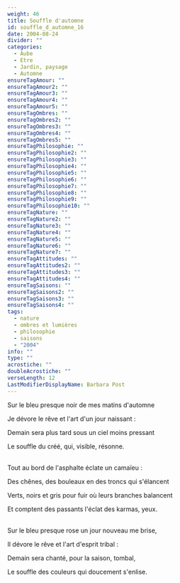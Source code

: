 ```yaml
---
weight: 46
title: Souffle d'automne
id: souffle_d_automne_16
date: 2004-08-24
divider: ""
categories:
  - Aube
  - Etre
  - Jardin, paysage
  - Automne
ensureTagAmour: ""
ensureTagAmour2: ""
ensureTagAmour3: ""
ensureTagAmour4: ""
ensureTagAmour5: ""
ensureTagOmbres: ""
ensureTagOmbres2: ""
ensureTagOmbres3: ""
ensureTagOmbres4: ""
ensureTagOmbres5: ""
ensureTagPhilosophie: ""
ensureTagPhilosophie2: ""
ensureTagPhilosophie3: ""
ensureTagPhilosophie4: ""
ensureTagPhilosophie5: ""
ensureTagPhilosophie6: ""
ensureTagPhilosophie7: ""
ensureTagPhilosophie8: ""
ensureTagPhilosophie9: ""
ensureTagPhilosophie10: ""
ensureTagNature: ""
ensureTagNature2: ""
ensureTagNature3: ""
ensureTagNature4: ""
ensureTagNature5: ""
ensureTagNature6: ""
ensureTagNature7: ""
ensureTagAttitudes: ""
ensureTagAttitudes2: ""
ensureTagAttitudes3: ""
ensureTagAttitudes4: ""
ensureTagSaisons: ""
ensureTagSaisons2: ""
ensureTagSaisons3: ""
ensureTagSaisons4: ""
tags:
  - nature
  - ombres et lumières
  - philosophie
  - saisons
  - "2004"
info: ""
type: ""
acrostiche: ""
doubleAcrostiche: ""
verseLength: 12
LastModifierDisplayName: Barbara Post
---
```

Sur le bleu presque noir de mes matins d'automne

Je dévore le rêve et l'art d'un jour naissant :

Demain sera plus tard sous un ciel moins pressant

Le souffle du créé, qui, visible, résonne.

 \
Tout au bord de l'asphalte éclate un camaïeu :

Des chênes, des bouleaux en des troncs qui s'élancent

Verts, noirs et gris pour fuir où leurs branches balancent

Et comptent des passants l'éclat des karmas, yeux.

 \
Sur le bleu presque rose un jour nouveau me brise,

Il dévore le rêve et l'art d'esprit tribal :

Demain sera chanté, pour la saison, tombal,

Le souffle des couleurs qui doucement s'enlise.

